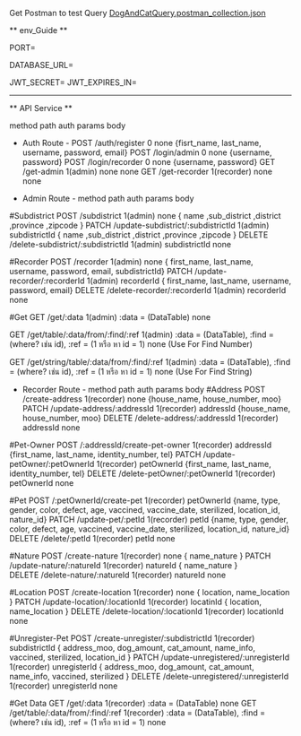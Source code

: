 Get Postman to test Query [DogAndCatQuery.postman_collection.json](https://github.com/Purachai200/express_prisma-ProjectDogCat/files/14076797/DogAndCatQuery.postman_collection.json)

** env_Guide **

PORT=

DATABASE_URL=

JWT_SECRET=
JWT_EXPIRES_IN=

-----------------------

** API Service **

method        path                auth          params                                 body

- Auth Route -
POST         /auth/register         0             none          {fisrt_name, last_name, username, password, email}
POST         /login/admin           0             none          {username, password}
POST        /login/recorder         0             none          {username, password}
GET         /get-admin              1(admin)      none          none
GET         /get-recorder           1(recorder)   none          none

- Admin Route -
method        path                                  auth          params                                 body

#Subdistrict
POST         /subdistrict                           1(admin)      none                       { name ,sub_district ,district ,province ,zipcode }
PATCH        /update-subdistrict/:subdistrictId     1(admin)      subdistrictId              { name ,sub_district ,district ,province ,zipcode }
DELETE       /delete-subdistrict/:subdistrictId     1(admin)      subdistrictId              none

#Recorder
POST         /recorder                              1(admin)      none                        { first_name, last_name, username, password, email, subdistrictId}
PATCH        /update-recorder/:recorderId           1(admin)      recorderId                  { first_name, last_name, username, password, email}
DELETE       /delete-recorder/:recorderId           1(admin)      recorderId                  none

#Get
GET          /get/:data                             1(admin)      :data = (DataTable)         none

GET          /get/table/:data/from/:find/:ref       1(admin)      :data = (DataTable), 
                                                                  :find = (where? เช่น id), 
                                                                  :ref = (1 หรือ หา id = 1)    none  (Use For Find Number)

GET          /get/string/table/:data/from/:find/:ref 1(admin)     :data = (DataTable), 
                                                                  :find = (where? เช่น id), 
                                                                  :ref = (1 หรือ หา id = 1)    none  (Use For Find String)

- Recorder Route -
method        path                                  auth          params                                 body
#Address
POST          /create-address                    1(recorder)      none                         {house_name, house_number, moo}
PATCH         /update-address/:addressId         1(recorder)      addressId                    {house_name, house_number, moo}
DELETE        /delete-address/:addressId         1(recorder)      addressId                    none

#Pet-Owner
POST          /:addressId/create-pet-owner       1(recorder)      addressId                    {first_name, last_name, identity_number, tel}
PATCH         /update-petOwner/:petOwnerId       1(recorder)      petOwnerId                   {first_name, last_name, identity_number, tel}
DELETE        /delete-petOwner/:petOwnerId       1(recorder)      petOwnerId                   none

#Pet
POST          /:petOwnerId/create-pet            1(recorder)      petOwnerId      {name, type, gender, color, defect, age, vaccined, vaccine_date, sterilized, location_id, nature_id}
PATCH         /update-pet/:petId                 1(recorder)      petId           {name, type, gender, color, defect, age, vaccined, vaccine_date, sterilized, location_id, nature_id}
DELETE        /delete/:petId                     1(recorder)      petId           none

#Nature
POST          /create-nature                     1(recorder)      none            { name_nature }
PATCH         /update-nature/:natureId           1(recorder)      natureId        { name_nature }            
DELETE        /delete-nature/:natureId           1(recorder)      natureId        none

#Location
POST          /create-location                   1(recorder)       none            { location, name_location }
PATCH         /update-location/:locationId       1(recorder)      locatinId        { location, name_location }
DELETE        /delete-location/:locationId       1(recorder)      locationId       none

#Unregister-Pet
POST          /create-unregister/:subdistrictId  1(recorder)      subdistrictId    { address_moo, dog_amount, cat_amount, name_info, vaccined, sterilized, location_id }
PATCH         /update-unregistered/:unregisterId 1(recorder)      unregisterId     { address_moo, dog_amount, cat_amount, name_info, vaccined, sterilized }
DELETE        /delete-unregistered/:unregisterId 1(recorder)      unregisterId     none

#Get Data
GET          /get/:data                             1(recorder)       :data = (DataTable)         none
GET          /get/table/:data/from/:find/:ref       1(recorder)       :data = (DataTable), 
                                                                      :find = (where? เช่น id), 
                                                                      :ref = (1 หรือ หา id = 1)    none